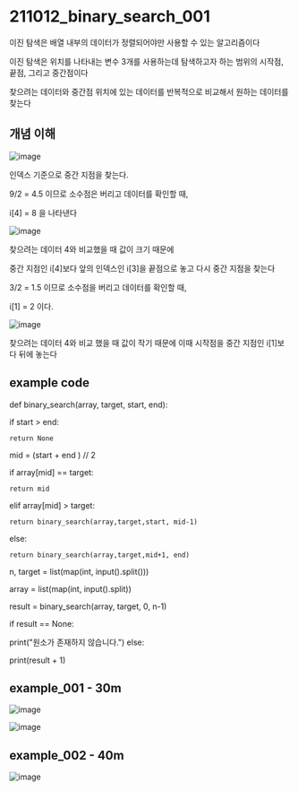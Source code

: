 # 211012_binary_search_001

이진 탐색은 배열 내부의 데이터가 정렬되어야만 사용할 수 있는 알고리즘이다

이진 탐색은 위치를 나타내는 변수 3개를 사용하는데 탐색하고자 하는 범위의 시작점, 끝점, 그리고 중간점이다

찾으려는 데이터와 중간점 위치에 있는 데이터를 반복적으로 비교해서 원하는 데이터를 찾는다

## 개념 이해

![image](https://user-images.githubusercontent.com/88085974/136873023-6e114941-259c-4ec1-bfb2-5ec5c2d4cdff.png)

인덱스 기준으로 중간 지점을 찾는다.

9/2 = 4.5  이므로 소수점은 버리고 데이터를 확인할 때,

i[4] = 8 을 나타낸다

![image](https://user-images.githubusercontent.com/88085974/136873712-97c476ca-5724-4dea-8b08-b4d6c43fbe43.png)

찾으려는 데이터 4와 비교했을 때 값이 크기 때문에

중간 지점인 i[4]보다 앞의 인덱스인 i[3]을 끝점으로 놓고 다시 중간 지점을 찾는다

3/2 = 1.5  이므로 소수점을 버리고 데이터를 확인할 때,

i[1] = 2 이다.

![image](https://user-images.githubusercontent.com/88085974/136873724-497af4ed-8237-45b1-a711-794adcd97e00.png)

찾으려는 데이터 4와 비교 했을 때 값이 작기 때문에 이때 시작점을 중간 지점인 i[1]보다 뒤에 놓는다

## example code


def binary_search(array, target, start, end):

  if start > end:

    return None

  mid = (start + end ) // 2
  
  if array[mid] == target:

    return mid

  elif array[mid] > target:
    
    return binary_search(array,target,start, mid-1)
  
  else:
    
    return binary_search(array,target,mid+1, end)

n, target = list(map(int, input().split()))

array = list(map(int, input().split))

result = binary_search(array, target, 0, n-1)

if result == None:
  
  print("원소가 존재하지 않습니다.")
else:
  
  print(result + 1)


## example_001 - 30m

![image](https://user-images.githubusercontent.com/88085974/136877160-24c18564-0c65-45a8-abf4-c843a148d9ae.png)

![image](https://user-images.githubusercontent.com/88085974/136877180-c8f54e61-940c-430e-aa5c-c6646b12efb7.png)


## example_002 - 40m

![image](https://user-images.githubusercontent.com/88085974/136880051-1edc35ce-2754-4156-9d33-78f50aff4167.png)


